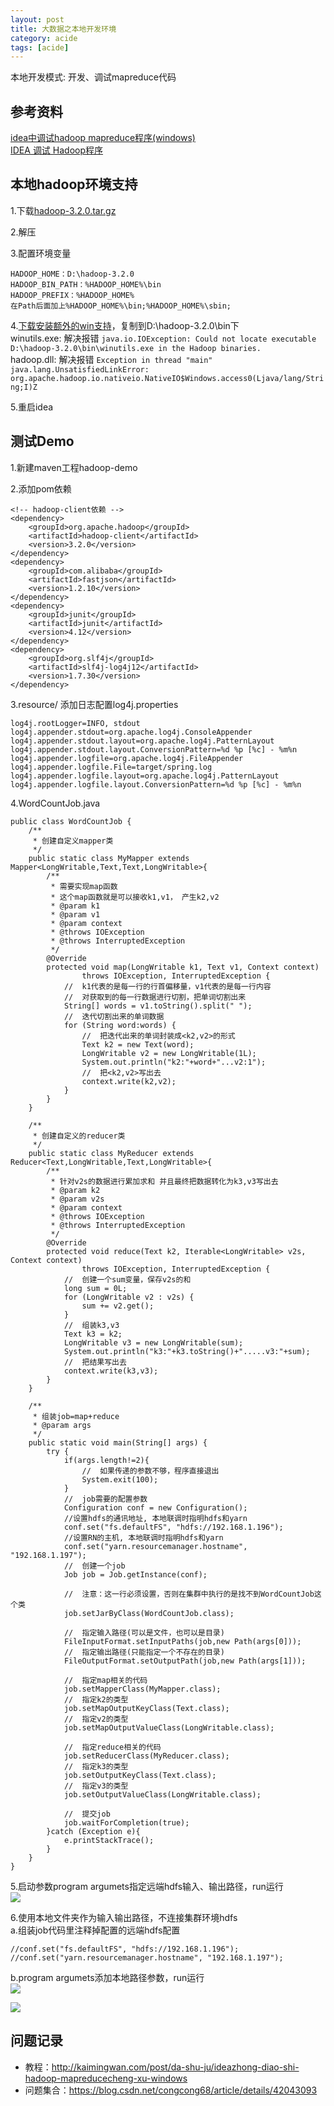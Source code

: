 ```yaml
---
layout: post
title: 大数据之本地开发环境
category: acide
tags: [acide]
---
```


本地开发模式: 开发、调试mapreduce代码

## 参考资料
[idea中调试hadoop mapreduce程序(windows)](http://kaimingwan.com/post/da-shu-ju/ideazhong-diao-shi-hadoop-mapreducecheng-xu-windows)  
[IDEA 调试 Hadoop程序](https://blog.csdn.net/uq_jin/article/details/52235121)

## 本地hadoop环境支持
1.下载[hadoop-3.2.0.tar.gz](https://archive.apache.org/dist/hadoop/common/hadoop-3.2.0/)  

2.解压  

3.配置环境变量  
``` 
HADOOP_HOME：D:\hadoop-3.2.0
HADOOP_BIN_PATH：%HADOOP_HOME%\bin
HADOOP_PREFIX：%HADOOP_HOME%
在Path后面加上%HADOOP_HOME%\bin;%HADOOP_HOME%\sbin;
```

4.[下载安装额外的win支持](https://codechina.csdn.net/mirrors/cdarlint/winutils/-/tree/master/hadoop-3.2.0/bin)，复制到D:\hadoop-3.2.0\bin下  
winutils.exe:  解决报错 ```java.io.IOException: Could not locate executable D:\hadoop-3.2.0\bin\winutils.exe in the Hadoop binaries.```     
hadoop.dll:  解决报错 ```Exception in thread "main" java.lang.UnsatisfiedLinkError: org.apache.hadoop.io.nativeio.NativeIO$Windows.access0(Ljava/lang/String;I)Z```     

5.重启idea

## 测试Demo
1.新建maven工程hadoop-demo   

2.添加pom依赖  
``` 
<!-- hadoop-client依赖 -->
<dependency>
    <groupId>org.apache.hadoop</groupId>
    <artifactId>hadoop-client</artifactId>
    <version>3.2.0</version>
</dependency>
<dependency>
    <groupId>com.alibaba</groupId>
    <artifactId>fastjson</artifactId>
    <version>1.2.10</version>
</dependency>
<dependency>
    <groupId>junit</groupId>
    <artifactId>junit</artifactId>
    <version>4.12</version>
</dependency>
<dependency>
    <groupId>org.slf4j</groupId>
    <artifactId>slf4j-log4j12</artifactId>
    <version>1.7.30</version>
</dependency>
```

3.resource/ 添加日志配置log4j.properties
``` 
log4j.rootLogger=INFO, stdout  
log4j.appender.stdout=org.apache.log4j.ConsoleAppender  
log4j.appender.stdout.layout=org.apache.log4j.PatternLayout  
log4j.appender.stdout.layout.ConversionPattern=%d %p [%c] - %m%n  
log4j.appender.logfile=org.apache.log4j.FileAppender  
log4j.appender.logfile.File=target/spring.log  
log4j.appender.logfile.layout=org.apache.log4j.PatternLayout  
log4j.appender.logfile.layout.ConversionPattern=%d %p [%c] - %m%n
```

4.WordCountJob.java
``` 
public class WordCountJob {
    /**
     * 创建自定义mapper类
     */
    public static class MyMapper extends Mapper<LongWritable,Text,Text,LongWritable>{
        /**
         * 需要实现map函数
         * 这个map函数就是可以接收k1,v1， 产生k2,v2
         * @param k1
         * @param v1
         * @param context
         * @throws IOException
         * @throws InterruptedException
         */
        @Override
        protected void map(LongWritable k1, Text v1, Context context)
                throws IOException, InterruptedException {
            //  k1代表的是每一行的行首偏移量，v1代表的是每一行内容
            //  对获取到的每一行数据进行切割，把单词切割出来
            String[] words = v1.toString().split(" ");
            //  迭代切割出来的单词数据
            for (String word:words) {
                //  把迭代出来的单词封装成<k2,v2>的形式
                Text k2 = new Text(word);
                LongWritable v2 = new LongWritable(1L);
                System.out.println("k2:"+word+"...v2:1");
                //  把<k2,v2>写出去
                context.write(k2,v2);
            }
        }
    }

    /**
     * 创建自定义的reducer类
     */
    public static class MyReducer extends Reducer<Text,LongWritable,Text,LongWritable>{
        /**
         * 针对v2s的数据进行累加求和 并且最终把数据转化为k3,v3写出去
         * @param k2
         * @param v2s
         * @param context
         * @throws IOException
         * @throws InterruptedException
         */
        @Override
        protected void reduce(Text k2, Iterable<LongWritable> v2s, Context context)
                throws IOException, InterruptedException {
            //  创建一个sum变量，保存v2s的和
            long sum = 0L;
            for (LongWritable v2 : v2s) {
                sum += v2.get();
            }
            //  组装k3,v3
            Text k3 = k2;
            LongWritable v3 = new LongWritable(sum);
            System.out.println("k3:"+k3.toString()+".....v3:"+sum);
            //  把结果写出去
            context.write(k3,v3);
        }
    }

    /**
     * 组装job=map+reduce
     * @param args
     */
    public static void main(String[] args) {
        try {
            if(args.length!=2){
                //  如果传递的参数不够，程序直接退出
                System.exit(100);
            }
            //  job需要的配置参数
            Configuration conf = new Configuration();
            //设置hdfs的通讯地址, 本地联调时指明hdfs和yarn
            conf.set("fs.defaultFS", "hdfs://192.168.1.196");
            //设置RN的主机, 本地联调时指明hdfs和yarn
            conf.set("yarn.resourcemanager.hostname", "192.168.1.197");
            //  创建一个job
            Job job = Job.getInstance(conf);

            //  注意：这一行必须设置，否则在集群中执行的是找不到WordCountJob这个类
            job.setJarByClass(WordCountJob.class);

            //  指定输入路径(可以是文件，也可以是目录)
            FileInputFormat.setInputPaths(job,new Path(args[0]));
            //  指定输出路径(只能指定一个不存在的目录)
            FileOutputFormat.setOutputPath(job,new Path(args[1]));

            //  指定map相关的代码
            job.setMapperClass(MyMapper.class);
            //  指定k2的类型
            job.setMapOutputKeyClass(Text.class);
            //  指定v2的类型
            job.setMapOutputValueClass(LongWritable.class);

            //  指定reduce相关的代码
            job.setReducerClass(MyReducer.class);
            //  指定k3的类型
            job.setOutputKeyClass(Text.class);
            //  指定v3的类型
            job.setOutputValueClass(LongWritable.class);

            //  提交job
            job.waitForCompletion(true);
        }catch (Exception e){
            e.printStackTrace();
        }
    }
}
```

5.启动参数program argumets指定远端hdfs输入、输出路径，run运行         
![](https://wdsheng0i.github.io/assets/images/2021/big-data/debug-1.png)  

6.使用本地文件夹作为输入输出路径，不连接集群环境hdfs    
a.组装job代码里注释掉配置的远端hdfs配置    
```
//conf.set("fs.defaultFS", "hdfs://192.168.1.196");  
//conf.set("yarn.resourcemanager.hostname", "192.168.1.197");  
```

b.program argumets添加本地路径参数，run运行    
![](https://wdsheng0i.github.io/assets/images/2021/big-data/debug-2.png)  
  
![](https://wdsheng0i.github.io/assets/images/2021/big-data/debug-3.png)  
		

## 问题记录
- 教程：http://kaimingwan.com/post/da-shu-ju/ideazhong-diao-shi-hadoop-mapreducecheng-xu-windows
- 问题集合：https://blog.csdn.net/congcong68/article/details/42043093
